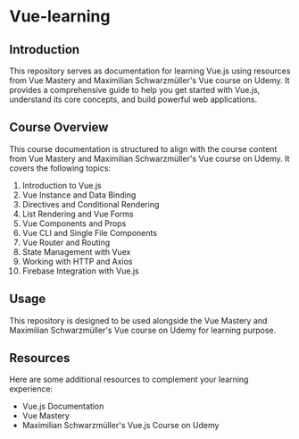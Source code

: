 # Vue-learning

## Introduction

This repository serves as documentation for learning Vue.js using resources from Vue Mastery and Maximilian Schwarzmüller's Vue course on Udemy. It provides a comprehensive guide to help you get started with Vue.js, understand its core concepts, and build powerful web applications.


## Course Overview
This course documentation is structured to align with the course content from Vue Mastery and Maximilian Schwarzmüller's Vue course on Udemy.
It covers the following topics:
  
   1. Introduction to Vue.js
   2. Vue Instance and Data Binding
   3. Directives and Conditional Rendering
   4. List Rendering and Vue Forms
   5. Vue Components and Props
   6. Vue CLI and Single File Components
   7. Vue Router and Routing
   8. State Management with Vuex
   9. Working with HTTP and Axios
   10. Firebase Integration with Vue.js


## Usage

This repository is designed to be used alongside the Vue Mastery and Maximilian Schwarzmüller's Vue course on Udemy for learning purpose. 


## Resources
 
Here are some additional resources to complement your learning experience:

  - Vue.js Documentation
  - Vue Mastery
  - Maximilian Schwarzmüller's Vue.js Course on Udemy

